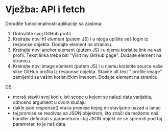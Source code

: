# Vježba: API i fetch

Doradite funkcionalnosti aplikacije sa zaslona:
1. Dohvatite svoj GitHub profil
2. Kreirajte novi h1 element (putem JS) i u njega upišite vaš login iz response objekta. Dodajte element na stranicu.
3. Kreirajte novi anchor element (putem JS) i u njemu koristite link na vaš profil. Tekst linka treba biti "Visit my GitHub page". Dodajte element na stranicu.
4. Kreirajte novi image element (putem JS) i u njemu koristite source vaše slike GitHub profila iz response objekta. Stavite alt text "<username> profile image".  <username> zamijeniti sa vašim korisničkim imenom. Dodajte element na stranicu.

DS:
- moraš staviti svoj kod u isti scope u kojem se nalazi data varijabla, odnosno argument u ovom slučaju
- dakle json.response() vraća promise kojeg mi stavljamo nazad u lanac
- taj promise se resolvea sa JSON objektom, što znači da možemo naš handler definirati s parametrom i taj JSON objekt će se spremiti pod taj parametar. to je naš data.